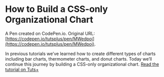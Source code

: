 # How to Build a CSS-only Organizational Chart

A Pen created on CodePen.io. Original URL: [https://codepen.io/tutsplus/pen/MWedpoj](https://codepen.io/tutsplus/pen/MWedpoj).

In previous tutorials we’ve learned how to create different types of charts including bar charts, thermometer charts, and donut charts. Today we’ll continue this journey by building a CSS-only organizational chart. [Read the tutorial on Tuts+](https://webdesign.tutsplus.com/tutorials/css-charts-how-to-create-an-organizational-chart--cms-36163)